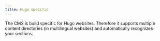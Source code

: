 ```yaml
---
title: Hugo specific
---
```


The CMS is build specific for Hugo websites. Therefore it supports multiple content directories (in multilingual websites) and automatically recognizes your sections.
